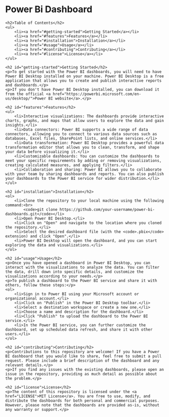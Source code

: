 
<h1> Power Bi Dashboard </h1>

    <h2>Table of Contents</h2>
    <ul>
        <li><a href="#getting-started">Getting Started</a></li>
        <li><a href="#features">Features</a></li>
        <li><a href="#installation">Installation</a></li>
        <li><a href="#usage">Usage</a></li>
        <li><a href="#contributing">Contributing</a></li>
        <li><a href="#license">License</a></li>
    </ul>

    <h2 id="getting-started">Getting Started</h2>
    <p>To get started with the Power BI dashboards, you will need to have Power BI Desktop installed on your machine. Power BI Desktop is a free application that allows you to create and publish interactive reports and dashboards.</p>
    <p>If you don't have Power BI Desktop installed, you can download it from the official <a href="https://powerbi.microsoft.com/en-us/desktop/">Power BI website</a>.</p>

    <h2 id="features">Features</h2>
    <ul>
        <li>Interactive visualizations: The dashboards provide interactive charts, graphs, and maps that allow users to explore the data and gain insights.</li>
        <li>Data connectors: Power BI supports a wide range of data connectors, allowing you to connect to various data sources such as databases, Excel files, SharePoint lists, and online services.</li>
        <li>Data transformation: Power BI Desktop provides a powerful data transformation editor that allows you to clean, transform, and shape your data before visualizing it.</li>
        <li>Customizable dashboards: You can customize the dashboards to meet your specific requirements by adding or removing visualizations, creating calculated measures, and applying filters.</li>
        <li>Collaboration and sharing: Power BI allows you to collaborate with your team by sharing dashboards and reports. You can also publish your dashboards to the Power BI service for wider distribution.</li>
    </ul>

    <h2 id="installation">Installation</h2>
    <ol>
        <li>Clone the repository to your local machine using the following command:<br>
            <code>git clone https://github.com/your-username/power-bi-dashboards.git</code></li>
        <li>Open Power BI Desktop.</li>
        <li>Click on "Open" and navigate to the location where you cloned the repository.</li>
        <li>Select the desired dashboard file (with the <code>.pbix</code> extension) and click "Open".</li>
        <li>Power BI Desktop will open the dashboard, and you can start exploring the data and visualizations.</li>
    </ol>

    <h2 id="usage">Usage</h2>
    <p>Once you have opened a dashboard in Power BI Desktop, you can interact with the visualizations to analyze the data. You can filter the data, drill down into specific details, and customize the visualizations according to your needs.</p>
    <p>To publish a dashboard to the Power BI service and share it with others, follow these steps:</p>
    <ol>
        <li>Sign in to Power BI using your Microsoft account or organizational account.</li>
        <li>Click on "Publish" in the Power BI Desktop toolbar.</li>
        <li>Select a destination workspace or create a new one.</li>
        <li>Choose a name and description for the dashboard.</li>
        <li>Click "Publish" to upload the dashboard to the Power BI service.</li>
        <li>In the Power BI service, you can further customize the dashboard, set up scheduled data refresh, and share it with other users.</li>
    </ol>

    <h2 id="contributing">Contributing</h2>
    <p>Contributions to this repository are welcome! If you have a Power BI dashboard that you would like to share, feel free to submit a pull request. Please include a brief description of the dashboard and any relevant details.</p>
    <p>If you find any issues with the existing dashboards, please open an issue in the repository, providing as much detail as possible about the problem.</p>

    <h2 id="license">License</h2>
    <p>The content of this repository is licensed under the <a href="LICENSE">MIT License</a>. You are free to use, modify, and distribute the dashboards for both personal and commercial purposes. However, please note that the dashboards are provided as-is, without any warranty or support.</p>
</body>
</html>
